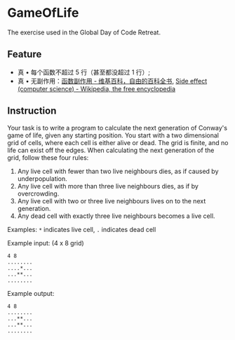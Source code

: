 # GameOfLife
The exercise used in the Global Day of Code Retreat.

## Feature

+ 真 • 每个函数不超过 5 行（甚至都没超过 1 行）;
+ 真 • 无副作用：[函数副作用 - 维基百科，自由的百科全书](https://zh.wikipedia.org/wiki/%E5%87%BD%E6%95%B0%E5%89%AF%E4%BD%9C%E7%94%A8), [Side effect (computer science) - Wikipedia, the free encyclopedia](https://en.wikipedia.org/wiki/Side_effect_(computer_science))

## Instruction

Your task is to write a program to calculate the next
generation of Conway's game of life, given any starting
position. You start with a two dimensional grid of cells, 
where each cell is either alive or dead. The grid is finite, 
and no life can exist off the edges. When calculating the 
next generation of the grid, follow these four rules:

1. Any live cell with fewer than two live neighbours dies, 
   as if caused by underpopulation.
2. Any live cell with more than three live neighbours dies, 
   as if by overcrowding.
3. Any live cell with two or three live neighbours lives 
   on to the next generation.
4. Any dead cell with exactly three live neighbours becomes 
   a live cell.

Examples: `*` indicates live cell, `.` indicates dead cell

Example input: (4 x 8 grid)
```
4 8
........
....*...
...**...
........
```

Example output:
```
4 8
........
...**...
...**...
........
```
